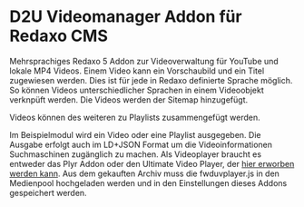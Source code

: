 # D2U Videomanager Addon für Redaxo CMS

Mehrsprachiges Redaxo 5 Addon zur Videoverwaltung für YouTube und lokale MP4 Videos. Einem Video kann ein Vorschaubild und ein Titel zugewiesen werden. Dies ist für jede in Redaxo definierte Sprache möglich. So können Videos unterschiedlicher Sprachen in einem Videoobjekt verknpüft werden. Die Videos werden der Sitemap hinzugefügt.

Videos können des weiteren zu Playlists zusammengefügt werden.

Im Beispielmodul wird ein Video oder eine Playlist ausgegeben. Die Ausgabe erfolgt auch im LD+JSON Format um die Videoinformationen Suchmaschinen zugänglich zu machen. Als Videoplayer braucht es entweder das Plyr Addon oder den Ultimate Video Player, der [hier erworben werden kann](https://codecanyon.net/item/ultimate-video-player/7694071). Aus dem gekauften Archiv muss die fwduvplayer.js in den Medienpool hochgeladen werden und in den Einstellungen dieses Addons gespeichert werden.
